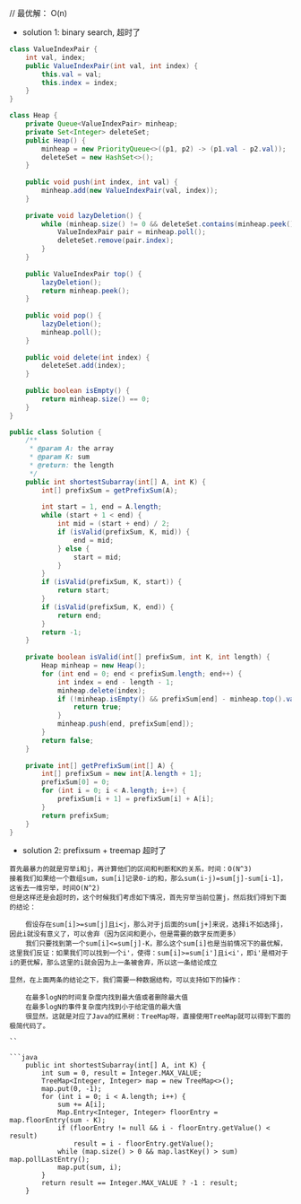
// 最优解： O(n)

- solution 1: binary search, 超时了

```java
class ValueIndexPair {
    int val, index;
    public ValueIndexPair(int val, int index) {
        this.val = val;
        this.index = index;
    } 
}

class Heap {
    private Queue<ValueIndexPair> minheap;
    private Set<Integer> deleteSet;
    public Heap() {
        minheap = new PriorityQueue<>((p1, p2) -> (p1.val - p2.val));
        deleteSet = new HashSet<>();
    }
    
    public void push(int index, int val) {
        minheap.add(new ValueIndexPair(val, index));
    }
    
    private void lazyDeletion() {
        while (minheap.size() != 0 && deleteSet.contains(minheap.peek().index)) {
            ValueIndexPair pair = minheap.poll();
            deleteSet.remove(pair.index);
        }
    }
    
    public ValueIndexPair top() {
        lazyDeletion();
        return minheap.peek();
    }
    
    public void pop() {
        lazyDeletion();
        minheap.poll();
    }
    
    public void delete(int index) {
        deleteSet.add(index);
    }
    
    public boolean isEmpty() {
        return minheap.size() == 0;
    }
}

public class Solution {
    /**
     * @param A: the array
     * @param K: sum
     * @return: the length
     */
    public int shortestSubarray(int[] A, int K) {
        int[] prefixSum = getPrefixSum(A);
        
        int start = 1, end = A.length;
        while (start + 1 < end) {
            int mid = (start + end) / 2;
            if (isValid(prefixSum, K, mid)) {
                end = mid;
            } else {
                start = mid;
            }
        }
        if (isValid(prefixSum, K, start)) {
            return start;
        }
        if (isValid(prefixSum, K, end)) {
            return end;
        }
        return -1;
    }
    
    private boolean isValid(int[] prefixSum, int K, int length) {
        Heap minheap = new Heap();
        for (int end = 0; end < prefixSum.length; end++) {
            int index = end - length - 1;
            minheap.delete(index);
            if (!minheap.isEmpty() && prefixSum[end] - minheap.top().val >= K) {
                return true;
            }
            minheap.push(end, prefixSum[end]);
        }
        return false;
    }
    
    private int[] getPrefixSum(int[] A) {
        int[] prefixSum = new int[A.length + 1];
        prefixSum[0] = 0;
        for (int i = 0; i < A.length; i++) {
            prefixSum[i + 1] = prefixSum[i] + A[i];
        }
        return prefixSum;
    }
}
```

- solution 2: prefixsum + treemap  超时了

```
首先最暴力的就是穷举i和j，再计算他们的区间和判断和K的关系，时间：O(N^3)
接着我们如果给一个数组sum，sum[i]记录0-i的和，那么sum(i-j)=sum[j]-sum[i-1]，这省去一维穷举，时间O(N^2)
但是这样还是会超时的，这个时候我们考虑如下情况，首先穷举当前位置j，然后我们得到下面的结论：

    假设存在sum[i]>=sum[j]且i<j，那么对于j后面的sum[j+]来说，选择i不如选择j，因此i就没有意义了，可以舍弃（因为区间和更小，但是需要的数字反而更多）
    我们只要找到第一个sum[i]<=sum[j]-K，那么这个sum[i]也是当前情况下的最优解，这里我们反证：如果我们可以找到一个i'，使得：sum[i]>=sum[i']且i<i'，即i'是相对于i的更优解，那么这里的i就会因为上一条被舍弃，所以这一条结论成立

显然，在上面两条的结论之下，我们需要一种数据结构，可以支持如下的操作：

    在最多logN的时间复杂度内找到最大值或者删除最大值
    在最多logN的事件复杂度内找到小于给定值的最大值
    很显然，这就是对应了Java的红黑树：TreeMap呀，直接使用TreeMap就可以得到下面的极简代码了。

``

```java
    public int shortestSubarray(int[] A, int K) {
        int sum = 0, result = Integer.MAX_VALUE;
        TreeMap<Integer, Integer> map = new TreeMap<>();
        map.put(0, -1);
        for (int i = 0; i < A.length; i++) {
            sum += A[i];
            Map.Entry<Integer, Integer> floorEntry = map.floorEntry(sum - K);
            if (floorEntry != null && i - floorEntry.getValue() < result)
                result = i - floorEntry.getValue();
            while (map.size() > 0 && map.lastKey() > sum) map.pollLastEntry();
            map.put(sum, i);
        }
        return result == Integer.MAX_VALUE ? -1 : result;
    }
```

